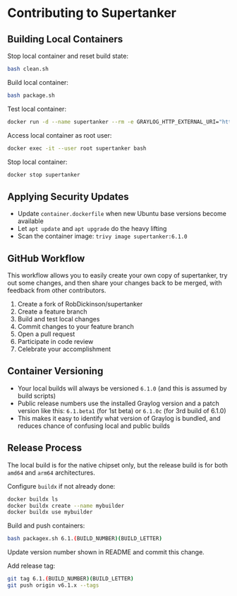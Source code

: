 # Contributing to Supertanker

## Building Local Containers

Stop local container and reset build state:
```bash
bash clean.sh
```

Build local container:
```bash
bash package.sh
```

Test local container:
```bash
docker run -d --name supertanker --rm -e GRAYLOG_HTTP_EXTERNAL_URI="http://localhost:9000/" -e GRAYLOG_PASSWORD_SECRET="somepasswordpepper" -e GRAYLOG_ROOT_PASSWORD_SHA2="8c6976e5b5410415bde908bd4dee15dfb167a9c873fc4bb8a81f6f2ab448a918" -p 5044:5044/tcp -p 5140:5140/tcp -p 5140:5140/udp -p 9000:9000/tcp -p 12201:12201/tcp -p 12201:12201/udp -p 13301:13301/tcp -p 13302:13302/tcp supertanker:6.1.0
```

Access local container as root user:
```bash
docker exec -it --user root supertanker bash
```

Stop local container:
```bash
docker stop supertanker
```

## Applying Security Updates

* Update `container.dockerfile` when new Ubuntu base versions become available
* Let `apt update` and `apt upgrade` do the heavy lifting
* Scan the container image: `trivy image supertanker:6.1.0`

## GitHub Workflow

This workflow allows you to easily create your own copy of supertanker, try out some changes, and then share your changes back to be merged, with feedback from other contributors.

1. Create a fork of RobDickinson/supertanker
2. Create a feature branch
3. Build and test local changes
4. Commit changes to your feature branch
5. Open a pull request
6. Participate in code review
7. Celebrate your accomplishment

## Container Versioning

* Your local builds will always be versioned `6.1.0` (and this is assumed by build scripts)
* Public release numbers use the installed Graylog version and a patch version like this: `6.1.beta1` (for 1st beta) or `6.1.0c` (for 3rd build of 6.1.0) 
* This makes it easy to identify what version of Graylog is bundled, and reduces chance of confusing local and public builds

## Release Process

The local build is for the native chipset only, but the release build is for both `amd64` and `arm64` architectures.

Configure `buildx` if not already done:
```bash
docker buildx ls
docker buildx create --name mybuilder
docker buildx use mybuilder
```

Build and push containers:
```bash
bash packagex.sh 6.1.(BUILD_NUMBER)(BUILD_LETTER)
```

Update version number shown in README and commit this change.

Add release tag:
```bash
git tag 6.1.(BUILD_NUMBER)(BUILD_LETTER)
git push origin v6.1.x --tags
```
